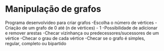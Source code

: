 # Manipulação de grafos
Programa desenvolvideo para criar grafos
-Escolha o número de vértices
-Criação de um grafo de 0 até (n de vértices) - 1
-Possibilidade de adicionar  e remover arestas
-Checar vizinhança ou predecessores/sucessores de um vértice
-Checar o grau de cada vértice
-Checar se o grafo é simples, regular, completo ou bipartido
